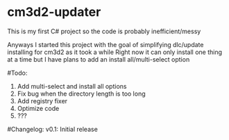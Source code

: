 # cm3d2-updater

This is my first C# project so the code is probably inefficient/messy

Anyways
I started this project with the goal of simplifying dlc/update installing for cm3d2 as it took a while
Right now it can only install one thing at a time but I have plans to add an install all/multi-select option

#Todo:
1. Add multi-select and install all options
2. Fix bug when the directory length is too long
3. Add registry fixer
4. Optimize code
5. ???

#Changelog: 
v0.1: Initial release
